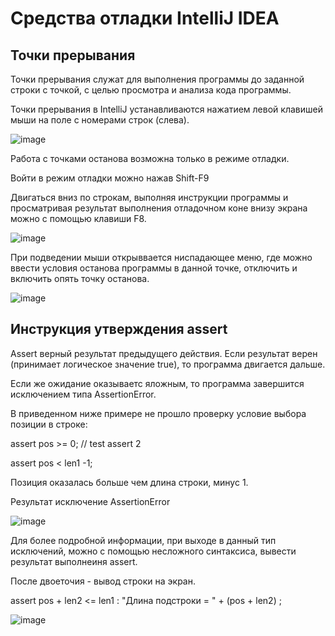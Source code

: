 # Средства отладки IntelliJ IDEA
## Точки прерывания

Точки прерывания служат для выполнения программы до заданной строки с точкой, с целью просмотра и анализа кода программы.

Точки прерывания в IntelliJ устанавливаются нажатием  левой клавишей мыши на поле с номерами строк (слева).

![image](https://github.com/SvetlanaBoichenko/JavaDebug/assets/160069590/2c13b008-1f02-4886-985f-ef338d857833)


Работа с точками останова возможна только в режиме отладки.

Войти в режим отладки можно нажав Shift-F9

Двигаться вниз по строкам, выполняя инструкции программы и просматривая результат выполнения отладочном коне внизу экрана
можно с помощью клавиши F8.

![image](https://github.com/SvetlanaBoichenko/JavaDebug/assets/160069590/b36776cf-e8f9-4ab6-8ac9-8330f4ab2ef6)

При подведении мыши открыввается ниспадающее меню, где можно ввести условия останова программы в данной точке, отключить и включить опять точку останова.

![image](https://github.com/SvetlanaBoichenko/JavaDebug/assets/160069590/26a052fd-eee9-4800-a370-393fccd939be)


## Инструкция утверждения assert

Assert верный результат предыдущего действия. Если результат верен (принимает логическое значение true), то программа двигается дальше.

Если же ожидание оказываетс яложным, то программа завершится исключением типа AssertionError.

В приведенном ниже примере не прошло проверку условие выбора позиции в строке:

assert pos >= 0;         // test assert 2

assert pos < len1 -1;

Позиция оказалась больше чем длина строки, минус 1.

Результат исключение  AssertionError 

![image](https://github.com/SvetlanaBoichenko/JavaDebug/assets/160069590/d1eef0c2-c6d2-4f3e-b397-c64126ac927a)

Для более подробной информации, при выходе в данный тип исключений, можно с помощью несложного синтаксиса, вывести результат выполнеиня assert.

После двоеточия - вывод строки на экран.

 assert pos + len2 <= len1 : "Длина подстроки = " + (pos + len2) ;
 
![image](https://github.com/SvetlanaBoichenko/JavaDebug/assets/160069590/5d310f02-7eb8-42e7-9906-a9b56cec4fa2)


